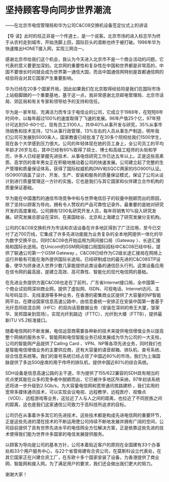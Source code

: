 # 坚持顾客导向同步世界潮流

——在北京市电信管理局和华为公司C&C08交换机设备签定仪式上的讲话

【导 读】此时的任正非是一个传道士，是一个说客。北京市场的进入标志华为终于从农村走到城市，开始洗脚上田，国际巨头的垄断也终于被打破。1996年华为快速推出HONET接入网，实现三网合一。

感谢北京市给我们这个机会，我认为今天进入北京市不是一个商业活动的问题，它代表的意义要更加深刻。北京网的重要性和复杂性在中国和世界都是非常高的，中国不要很长时间就会成为世界第一通信大国，而且中国通信网特别是首都通信网的经验将会对其它国家产生重要影响。

华为已经在20多个国家开局，因此如果我们在北京取得经验将是我们在国际市场上站稳脚跟的一个重要基地，基于这一点，我非常感谢北京邮电管理局、北京市话局、郊区局和有关专家和领导给予的支持和信任。

华为是一家年轻、充满活力而专注于电信业的公司，它成立于1988年，在短短8年时间中，以每年超过100%的速度取得了飞速的发展。96年产值25个亿，97年预计可达到50-60个亿，现有员工3100人，共中40%从事开发与研究，35%从事市场销售和技术支持，12%从事行政管理，13%左右的人员从事生产制造，明年我们公司可发展到5000来人，国家教委已经批准了在30多个院校给我们1500学生，现在各个大学感到压力很大。公司的年轻体现在她的员工身上，全公司员工的平均年龄才26岁左右，其中已经有60%取得了硕士、博士和高级工程师的头街和学历，许多人已经是掌握先进技术、从事电信研究工作已达五年以上。正是这些高素质、高学历的青年男女正在积极地推动着公司的快速发展。公司建立起了完整的生产管理和质量保证体系，获得了国际权威机构DNV和SQCC两家的ISO9001认证。ISO9001涵盖了设计、开发、生产、安装和服务的质量保证模式，保证了公司从设计到进行质量管理这一方针的实施，它也是我们与其它国家和伙伴建立合作机构的质量保证基础。

华为能在中国激烈的通信市场竞争中和与世界电信巨子的较量中脱颖而出的原因，除了坚持以顾客为导向，拥有令人赞叹的产品可靠性记录外，最重要的是她对研究开发的高度重视。公司拥有1200名研究开发人员，每年将销售10%投入研究发展。研究发展总部设在深圳，在美国硅谷、北京和上海建立了研究发展分支机构。

公司的C&C08交换机作为市话和农话设备在许多地区得到了广泛应用，至今已交付了近700万线，它集成了许多先进功能能为业务复杂的全本地网提供一体化的华为数字交换平台。同时C&C08也开始运用为网间接口局（Gateway ）、长途汇接局和国际长途局。在Unicom的GSM网间接口局国际招标中C&C08已经中标，提供了联通公司第一个GSM Gateway 。C&C08已经作为C2级长途汇接局在网络上运行并极有可能在海外提供国际长途局。已经研制成功的最先进的C&C08STP设备，使华为挤身进入世界少数几家能提供此类设备的通信巨头行列。这类设备应用在信令网的最高层，是建立高效、高可靠性、智能化的现代电信网的基础。

在先进业务提供方面C&C08也走在了前列，广东省Internet接口局，全中国第一个商业试验网深圳商业网，提供了虚拟网、ISDN、可视电话、Internet访问、主叫号码显示、无线漫游等多种业务，在香港的密集商业区提供了大容量的NP智能网平台。在建设国家信息高速公路中，由信息委统一安排正在安装中国第一套基于光纤息同缆混合网（HFC）的双向话音数据业务（安装在深圳的帝王大厦，邹家华、吴邦国亲到现场）。实现光纤到路边（FTTC）、光纤到大楼（FTTB），提供最新ITU V5.2标准接口。

随着电信网的不断发展，电信运营商需要各种新的技术来提供电信增值业务以提高整个网络的服务水平，智能网和电信智能业务已经发展成为华为公司的一大支柱，公司的智能网产品提供了Calling Card 、VPN、NP等各项先进业务，同时我们也是智能电信增值业务的主要供应商，还有大容量的语音邮箱、排队机、查号系统、综合信息系统等。我们的查号系统已经占领了中国近80%的市场，我们为上海国脉提供了多达500座席的用于传呼的排队机，提供中国近80%的综合系统。

SDH设备是信息高速公路的主干道，华为提供了155/622兼容的SDH具有相当的优点使其能在众多的竞争者中脱颖而出，它已被许多地区所采纳，97年初该系统还将进一步升级到2.5Gb/s，为大容量电信网和宽带通讯筑路建桥 。我们实用的宽带多媒体通讯技术，可以实现会议电视、远程教学、远程医疗、视像点（VOD）、远程游戏等业务，这拉近了人与人之间的距离，也拉近了不同民族之间的距离，这也是我们这家通信公司致力于高科技所追求的目标。

公司仍在从事着许多其它的先进技术，这些技术都是构成先进电信网的重要环节，正是这些先进的潜在技术的不断运用使公司持续不断地发展并拥有广阔的空间，公司目前提供了具有世界先进水平的电信网全方位解决方案，正是依靠这些先进的技术使得我们能为世界许多国家的电信发展提供服务。

以顾客为导向是公司的基本方针，公司本着贴近客户的原则在全国建有33个办事处和33个用户服务中心，与22个省管局建有合资公司，在莫斯科设立代表处，在其它国家正在兴建合资工厂，在东欧十多个国家安装了设备，为香港提供了商业网、智能网和接入网。为了满足用户的要求，我们还会做出我们更大的努力。

谢谢大家！

